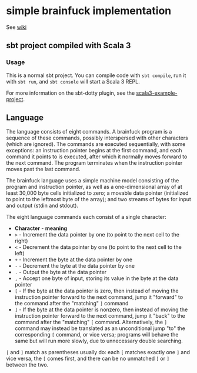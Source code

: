 # simple brainfuck implementation
See [wiki](https://en.wikipedia.org/wiki/Brainfuck)

## sbt project compiled with Scala 3

### Usage

This is a normal sbt project. You can compile code with `sbt compile`, run it with `sbt run`, and `sbt console` will start a Scala 3 REPL.

For more information on the sbt-dotty plugin, see the
[scala3-example-project](https://github.com/scala/scala3-example-project/blob/main/README.md).

## Language
The language consists of eight commands.
A brainfuck program is a sequence of these commands,
possibly interspersed with other characters (which are ignored).
The commands are executed sequentially, with some exceptions:
an instruction pointer begins at the first command, and each command it points to is executed,
after which it normally moves forward to the next command.
The program terminates when the instruction pointer moves past the last command.

The brainfuck language uses a simple machine model consisting of the program and instruction pointer,
as well as a one-dimensional array of at least 30,000 byte cells initialized to zero;
a movable data pointer (initialized to point to the leftmost byte of the array);
and two streams of bytes for input and output (stdin and stdout).

The eight language commands each consist of a single character:

* **Character** - **meaning**
* <code>&gt;</code> - Increment the data pointer by one
  (to point to the next cell to the right)
* <code>&lt;</code> - Decrement the data pointer by one
  (to point to the next cell to the left)
* <code>+</code> - Increment the byte at the data pointer by one
* <code>-</code> - Decrement the byte at the data pointer by one
* <code>.</code> - Output the byte at the data pointer
* <code>,</code> - Accept one byte of input, storing its value in the byte at the data pointer
* <code>[</code> - If the byte at the data pointer is zero,
  then instead of moving the instruction pointer forward to the next command,
  jump it "forward" to the command after the "matching" <code>]</code> command
* <code>]</code> - If the byte at the data pointer is nonzero,
  then instead of moving the instruction pointer forward to the next command,
  jump it "back" to the command after the "matching" <code>[</code> command.
  Alternatively, the <code>]</code> command may instead be translated as
  an unconditional jump "to" the corresponding <code>[</code> command, or vice versa;
  programs will behave the same but will run more slowly, due to unnecessary double searching.

<code>[</code> and <code>]</code> match as parentheses usually do:
each <code>[</code> matches exactly one <code>]</code> and vice versa,
the <code>[</code> comes first,
and there can be no unmatched <code>[</code> or <code>]</code> between the two.
